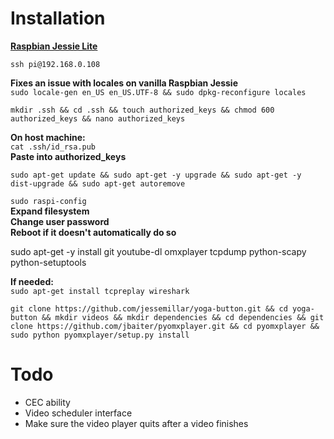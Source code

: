 # Installation
**[Raspbian Jessie Lite](https://www.raspberrypi.org/downloads/raspbian/)**  

`ssh pi@192.168.0.108`  

**Fixes an issue with locales on vanilla Raspbian Jessie**  
`sudo locale-gen en_US en_US.UTF-8 && sudo dpkg-reconfigure locales`  

`mkdir .ssh && cd .ssh && touch authorized_keys && chmod 600 authorized_keys && nano authorized_keys`

**On host machine:**  
`cat .ssh/id_rsa.pub`  
**Paste into authorized_keys**

`sudo apt-get update && sudo apt-get -y upgrade && sudo apt-get -y dist-upgrade && sudo apt-get autoremove`

`sudo raspi-config`  
**Expand filesystem**  
**Change user password**  
**Reboot if it doesn't automatically do so**  

sudo apt-get -y install git youtube-dl omxplayer tcpdump python-scapy python-setuptools

**If needed:**  
`sudo apt-get install tcpreplay wireshark`

`git clone https://github.com/jessemillar/yoga-button.git && cd yoga-button && mkdir videos && mkdir dependencies && cd dependencies && git clone https://github.com/jbaiter/pyomxplayer.git && cd pyomxplayer && sudo python pyomxplayer/setup.py install`

# Todo
- CEC ability
- Video scheduler interface
- Make sure the video player quits after a video finishes
